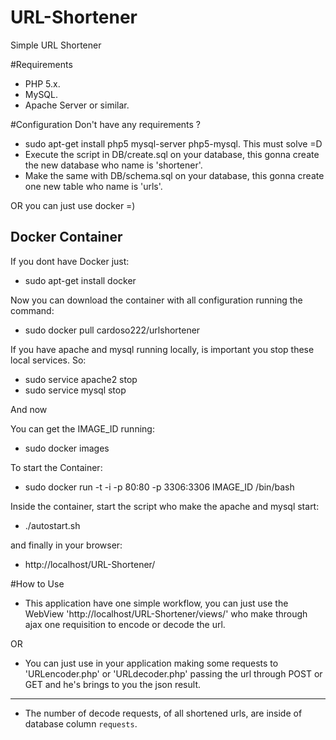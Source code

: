 # URL-Shortener
Simple URL Shortener

#Requirements
- PHP 5.x.
- MySQL.
- Apache Server or similar.

#Configuration
Don't have any requirements ?
- sudo apt-get install php5 mysql-server php5-mysql.   This must solve =D
- Execute the script in DB/create.sql on your database, this gonna create the new database who name is 'shortener'.
- Make the same with DB/schema.sql on your database, this gonna create one new table who name is 'urls'.

OR you can just use docker =)
## Docker Container

If you dont have Docker just: 
  - sudo apt-get install docker

Now you can download the container with all configuration running the command:
  - sudo docker pull cardoso222/urlshortener

If you have apache and mysql running locally, is important you stop these local services. So:

  - sudo service apache2 stop
  - sudo service mysql stop

And now

You can get the IMAGE_ID running:
  - sudo docker images 

To start the Container:
  - sudo docker run -t -i -p 80:80 -p 3306:3306 IMAGE_ID /bin/bash

Inside the container, start the script who make the apache and mysql start:

  - ./autostart.sh

and finally in your browser:

  - http://localhost/URL-Shortener/

#How to Use

- This application have one simple workflow, you can just use the WebView 'http://localhost/URL-Shortener/views/' who make through ajax one requisition to encode or decode the url.

OR

- You can just use in your application making some requests to 'URLencoder.php' or 'URLdecoder.php' passing the url through POST or GET and he's brings to you the json result. 

***
- The number of decode requests, of all shortened urls, are inside of database column `requests`. 
